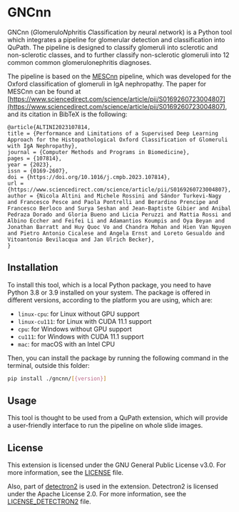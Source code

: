 # GNCnn

GNCnn (*G*lomerulo*N*phritis *C*lassification by *n*eural *n*etwork) is a Python
tool which integrates a pipeline for glomerular detection and classification
into QuPath. The pipeline is designed to classify glomeruli into sclerotic and
non-sclerotic classes, and to further classify non-sclerotic glomeruli into
12 common common glomerulonephritis diagnoses.

The pipeline is based on the [MESCnn](https://github.com/Nicolik/MESCnn) 
pipeline, which was developed for the Oxford classification of glomeruli in
IgA nephropathy. The paper for MESCnn can be found at 
[https://www.sciencedirect.com/science/article/pii/S0169260723004807](https://www.sciencedirect.com/science/article/pii/S0169260723004807),
and its citation in BibTeX is the following:

```
@article{ALTINI2023107814,
title = {Performance and Limitations of a Supervised Deep Learning Approach for the Histopathological Oxford Classification of Glomeruli with IgA Nephropathy},
journal = {Computer Methods and Programs in Biomedicine},
pages = {107814},
year = {2023},
issn = {0169-2607},
doi = {https://doi.org/10.1016/j.cmpb.2023.107814},
url = {https://www.sciencedirect.com/science/article/pii/S0169260723004807},
author = {Nicola Altini and Michele Rossini and Sándor Turkevi-Nagy and Francesco Pesce and Paola Pontrelli and Berardino Prencipe and Francesco Berloco and Surya Seshan and Jean-Baptiste Gibier and Anibal Pedraza Dorado and Gloria Bueno and Licia Peruzzi and Mattia Rossi and Albino Eccher and Feifei Li and Adamantios Koumpis and Oya Beyan and Jonathan Barratt and Huy Quoc Vo and Chandra Mohan and Hien Van Nguyen and Pietro Antonio Cicalese and Angela Ernst and Loreto Gesualdo and Vitoantonio Bevilacqua and Jan Ulrich Becker},
}
```

## Installation

To install this tool, which is a local Python package, you need to have Python 3.8 or 3.9 installed on your system.
The package is offered in different versions, according to the platform you are using, which are:
- `linux-cpu`: for Linux without GPU support
- `linux-cu111`: for Linux with CUDA 11.1 support
- `cpu`: for Windows without GPU support
- `cu111`: for Windows with CUDA 11.1 support
- `mac`: for macOS with an Intel CPU

Then, you can install the package by running the following command in the terminal, outside this folder:

```bash
pip install ./gncnn/[{version}]
```

## Usage

This tool is thought to be used from a QuPath extension, which will provide a
user-friendly interface to run the pipeline on whole slide images.

## License

This extension is licensed under the GNU General Public License v3.0. For more information, see the [LICENSE](LICENSE) file.

Also, part of [detectron2](https://github.com/facebookresearch/detectron2) is used in the extension. Detectron2 is licensed under the Apache License 2.0. For more information, see the [LICENSE_DETECTRON2](LICENSE_DETECTRON2) file.